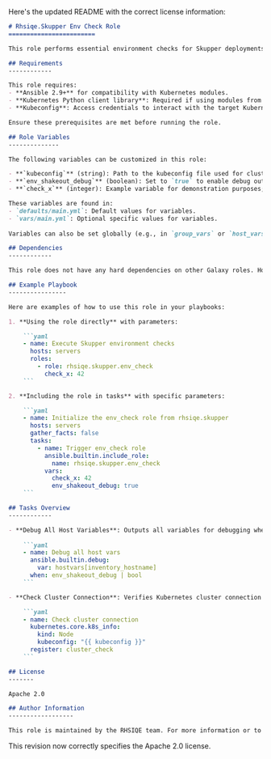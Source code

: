 Here's the updated README with the correct license information:

```markdown
# Rhsiqe.Skupper Env Check Role
========================

This role performs essential environment checks for Skupper deployments, ensuring that Kubernetes cluster connections and other prerequisites are validated.

## Requirements
------------

This role requires:
- **Ansible 2.9+** for compatibility with Kubernetes modules.
- **Kubernetes Python client library**: Required if using modules from `kubernetes.core` for direct cluster interactions.
- **Kubeconfig**: Access credentials to interact with the target Kubernetes cluster. 

Ensure these prerequisites are met before running the role.

## Role Variables
--------------

The following variables can be customized in this role:

- **`kubeconfig`** (string): Path to the kubeconfig file used for cluster access. Required for cluster connection checks.
- **`env_shakeout_debug`** (boolean): Set to `true` to enable debug output of all host variables. Default is `false`.
- **`check_x`** (integer): Example variable for demonstration purposes; replace with real role-specific variables as needed.

These variables are found in:
- `defaults/main.yml`: Default values for variables.
- `vars/main.yml`: Optional specific values for variables.
  
Variables can also be set globally (e.g., in `group_vars` or `host_vars`) if necessary.

## Dependencies
------------

This role does not have any hard dependencies on other Galaxy roles. However, it may require additional setup if other roles or configurations rely on or augment its checks.

## Example Playbook
----------------

Here are examples of how to use this role in your playbooks:

1. **Using the role directly** with parameters:

    ```yaml
    - name: Execute Skupper environment checks
      hosts: servers
      roles:
        - role: rhsiqe.skupper.env_check
          check_x: 42
    ```

2. **Including the role in tasks** with specific parameters:

    ```yaml
    - name: Initialize the env_check role from rhsiqe.skupper
      hosts: servers
      gather_facts: false
      tasks:
        - name: Trigger env_check role
          ansible.builtin.include_role:
            name: rhsiqe.skupper.env_check
          vars:
            check_x: 42
            env_shakeout_debug: true
    ```

## Tasks Overview
------------

- **Debug All Host Variables**: Outputs all variables for debugging when `env_shakeout_debug` is set to `true`.
  
    ```yaml
    - name: Debug all host vars
      ansible.builtin.debug:
        var: hostvars[inventory_hostname]
      when: env_shakeout_debug | bool
    ```

- **Check Cluster Connection**: Verifies Kubernetes cluster connection using `kubernetes.core.k8s_info`.

    ```yaml
    - name: Check cluster connection
      kubernetes.core.k8s_info:
        kind: Node
        kubeconfig: "{{ kubeconfig }}"
      register: cluster_check
    ```

## License
-------

Apache 2.0

## Author Information
------------------

This role is maintained by the RHSIQE team. For more information or to report issues, contact us at [Red Hat Support](https://access.redhat.com/support).
```

This revision now correctly specifies the Apache 2.0 license.